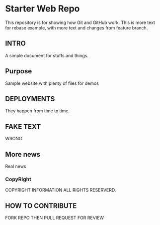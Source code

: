 # Starter Web Repo

This repository is for showing how Git and GitHub work.
This is more text for rebase example, with more text and 
changes from feature branch.

## INTRO

A simple document for stuffs and things.

## Purpose

Sample website with plenty of files for demos

## DEPLOYMENTS

They happen from time to time.

## FAKE TEXT

WRONG

## More news

Real news

### CopyRight

COPYRIGHT INFORMATION ALL RIGHTS RESERVERD.

## HOW TO CONTRIBUTE

FORK REPO THEN PULL REQUEST FOR REVIEW